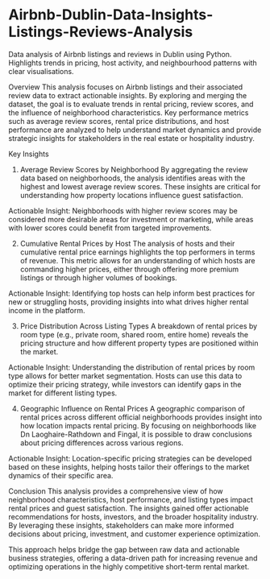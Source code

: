 # Airbnb-Dublin-Data-Insights-Listings-Reviews-Analysis
Data analysis of Airbnb listings and reviews in Dublin using Python. Highlights trends in pricing, host activity, and neighbourhood patterns with clear visualisations.

Overview
This analysis focuses on Airbnb listings and their associated review data to extract actionable insights. By exploring and merging the dataset, the goal is to evaluate trends in rental pricing, review scores, and the influence of neighborhood characteristics. Key performance metrics such as average review scores, rental price distributions, and host performance are analyzed to help understand market dynamics and provide strategic insights for stakeholders in the real estate or hospitality industry.

Key Insights
1. Average Review Scores by Neighborhood
By aggregating the review data based on neighborhoods, the analysis identifies areas with the highest and lowest average review scores. These insights are critical for understanding how property locations influence guest satisfaction.

Actionable Insight: Neighborhoods with higher review scores may be considered more desirable areas for investment or marketing, while areas with lower scores could benefit from targeted improvements.

2. Cumulative Rental Prices by Host
The analysis of hosts and their cumulative rental price earnings highlights the top performers in terms of revenue. This metric allows for an understanding of which hosts are commanding higher prices, either through offering more premium listings or through higher volumes of bookings.

Actionable Insight: Identifying top hosts can help inform best practices for new or struggling hosts, providing insights into what drives higher rental income in the platform.

3. Price Distribution Across Listing Types
A breakdown of rental prices by room type (e.g., private room, shared room, entire home) reveals the pricing structure and how different property types are positioned within the market.

Actionable Insight: Understanding the distribution of rental prices by room type allows for better market segmentation. Hosts can use this data to optimize their pricing strategy, while investors can identify gaps in the market for different listing types.

4. Geographic Influence on Rental Prices
A geographic comparison of rental prices across different official neighborhoods provides insight into how location impacts rental pricing. By focusing on neighborhoods like Dn Laoghaire-Rathdown and Fingal, it is possible to draw conclusions about pricing differences across various regions.

Actionable Insight: Location-specific pricing strategies can be developed based on these insights, helping hosts tailor their offerings to the market dynamics of their specific area.


Conclusion
This analysis provides a comprehensive view of how neighborhood characteristics, host performance, and listing types impact rental prices and guest satisfaction. The insights gained offer actionable recommendations for hosts, investors, and the broader hospitality industry. By leveraging these insights, stakeholders can make more informed decisions about pricing, investment, and customer experience optimization.

This approach helps bridge the gap between raw data and actionable business strategies, offering a data-driven path for increasing revenue and optimizing operations in the highly competitive short-term rental market.
